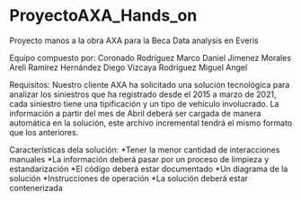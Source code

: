 # ProyectoAXA_Hands_on
Proyecto manos a la obra AXA para la Beca Data analysis en Everis

Equipo compuesto por:
Coronado Rodríguez Marco Daniel
Jimenez Morales Areli
Ramírez Hernández Diego
Vizcaya Rodríguez Miguel Angel

Requisitos:
Nuestro cliente AXA ha solicitado una solución tecnológica para analizar los siniestros que ha 
registrado desde el 2015 a marzo de 2021, cada siniestro tiene una tipificación y un tipo de 
vehículo involucrado. La información a partir del mes de Abril deberá ser cargada de manera 
automática en la solución, este archivo incremental tendrá el mismo formato que los anteriores.

Características dela solución:
  *Tener la menor cantidad de interacciones manuales
  *La información deberá pasar por un proceso de limpieza y estandarización
  *El código deberá estar documentado
  *Un diagrama de la solución
  *Instrucciones de operación
  *La solución deberá estar contenerizada
